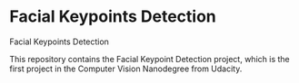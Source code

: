 # Facial Keypoints Detection
Facial Keypoints Detection


This repository contains the Facial Keypoint Detection project, which is the first project in the Computer Vision Nanodegree from Udacity.
